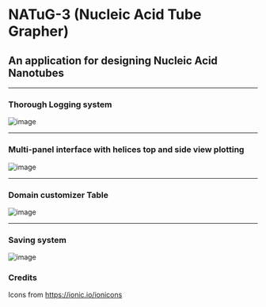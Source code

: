 # NATuG-3 (Nucleic Acid Tube Grapher)

## An application for designing Nucleic Acid Nanotubes

<hr>

### Thorough Logging system
![image](https://user-images.githubusercontent.com/108041238/196013994-031e17c7-22d9-4a3f-9c82-6a843f4b5751.png)

<hr>

### Multi-panel interface with helices top and side view plotting
![image](https://user-images.githubusercontent.com/108041238/196014000-8196b28b-4308-41e0-a216-a6ace4bd347b.png)

<hr>

### Domain customizer Table
![image](https://user-images.githubusercontent.com/108041238/196014012-d1cae2b3-cc50-4abe-b3ec-38ca438c0398.png)

<hr>

### Saving system
![image](https://user-images.githubusercontent.com/108041238/196014016-85e5327b-e821-4380-b29d-a69d2e0a6abe.png)

### Credits
Icons from https://ionic.io/ionicons
